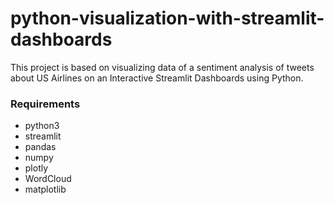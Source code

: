 # python-visualization-with-streamlit-dashboards  

This project is based on visualizing data of a sentiment analysis of tweets about US Airlines on an Interactive Streamlit Dashboards using Python.

### Requirements  
- python3
- streamlit
- pandas
- numpy
- plotly
- WordCloud
- matplotlib

